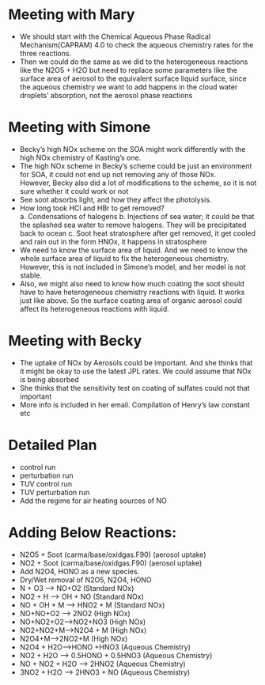# Meeting with Mary  
- We should start with the Chemical Aqueous Phase Radical Mechanism(CAPRAM) 4.0 to check the aqueous chemistry rates for the three reactions. 
- Then we could do the same as we did to the heterogeneous reactions like the N2O5 + H2O 
but need to replace some parameters like the surface area of aerosol to the equivalent surface liquid surface, 
since the aqueous chemistry we want to add happens in the cloud water droplets’ absorption, not the aerosol phase reactions  

# Meeting with Simone
- Becky’s high NOx scheme on the SOA might work differently with the high NOx chemistry of Kasting’s one. 
- The high NOx scheme in Becky’s scheme could be just an environment for SOA, it could not end up not removing any of those NOx.  
However, Becky also did a lot of modifications to the scheme, so it is not sure whether it could work or not
- See soot absorbs light, and how they affect the photolysis. 
- How long took HCl and HBr to get removed?  
  a.	Condensations of halogens
  b.	Injections of sea water; it could be that the splashed sea water to remove halogens. They will be precipitated back to ocean
  c.	Soot heat stratosphere after get removed, it get cooled and rain out in the form HNOx, it happens in stratosphere  
- We need to know the surface area of liquid. And we need to know the whole surface area of liquid to fix the heterogeneous chemistry. 
However, this is not included in Simone’s model, and her model is not stable.
- Also, we might also need to know how much coating the soot should have to have heterogeneous chemistry reactions with liquid. It works just like above. 
So the surface coating area of organic aerosol could affect its heterogeneous reactions with liquid.  

# Meeting with Becky
- The uptake of NOx by Aerosols could be important. And she thinks that it might be okay to use the latest JPL rates.  We could assume that NOx is being absorbed
- She thinks that the sensitivity test on coating of sulfates could not that important
- More info is included in her email. Compilation of Henry’s law constant etc

# Detailed Plan
- control run
- perturbation run
- TUV control run
- TUV perturbation run 
- Add the regime for air heating sources of NO

# Adding Below Reactions:
-	N2O5 + Soot (carma/base/oxidgas.F90)		        (aerosol uptake)
-	NO2 + Soot (carma/base/oxidgas.F90) 		        (aerosol uptake)
-	Add N2O4, HONO as a new species.
-	Dry/Wet removal of N2O5, N2O4, HONO
-	N + O3 --> NO+O2					           (Standard NOx)
-	NO2 + H --> OH + NO				           (Standard NOx)
-	NO + OH + M --> HNO2 + M			          (Standard NOx)
-	NO+NO+O2 --> 2NO2				          (High NOx)
-	NO+NO2+O2-->NO2+NO3 				          (High NOx)
-	NO2+NO2+M-->N2O4 + M                                                (High NOx)
-	N2O4+M-->2NO2+M                      			          (High NOx)
-	N2O4 + H2O-->HONO +HNO3 			           (Aqueous Chemistry)
-	NO2 + H2O --> 0.5HONO + 0.5HNO3		          (Aqueous Chemistry)
-	NO + NO2 + H2O --> 2HNO2                                             (Aqueous Chemistry)
-	3NO2 + H2O --> 2HNO3 + NO			           (Aqueous Chemistry)

